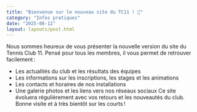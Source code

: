 ```yaml
---
title: "Bienvenue sur le nouveau site du TC11 ! 🎾"
category: "Infos pratiques"
date: "2025-08-12"
layout: layouts/post.html
---
```

Nous sommes heureux de vous présenter la nouvelle version du site du Tennis Club 11.
Pensé pour tous les membres, il vous permet de retrouver facilement :
- Les actualités du club et les résultats des équipes
- Les informations sur les inscriptions, les stages et les animations
- Les contacts et horaires de nos installations
- Une galerie photos et les liens vers nos réseaux sociaux
Ce site évoluera régulièrement avec vos retours et les nouveautés du club.
Bonne visite et à très bientôt sur les courts !
